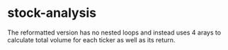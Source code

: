 # stock-analysis
The reformatted version has no nested loops and instead uses 4 arays to calculate total volume for each ticker as well as its return.
